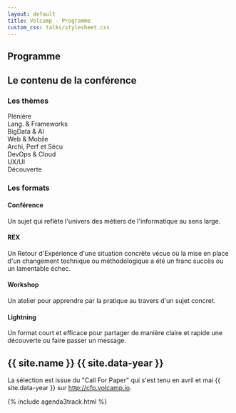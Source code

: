 ```yaml
---
layout: default
title: Volcamp - Programme
custom_css: talks/stylesheet.css
---
```


<section class="page-header" style="background-image:url(https://www.volcamp.io/asset/images/chainedespuys_header.jpg);">
    <div class="container">
        <div class="row justify-content-center">
            <div class="col-lg-8">
                <div class="content text-center">
                    <h1 class="mb-3 text-white text-capitalize letter-spacing">Programme</h1>
                    <div class="divider mx-auto mb-4 bg-white"></div>
                </div>
            </div>
        </div>
    </div>
</section>
<section class="section-speaker section">
    <div class="container">
        <div class="row section-heading">
            <div class="col-lg-8">
                <div class="heading">
                    <div class="pl-90">
                        <h2>Le contenu de la conférence</h2>
                    </div>
                </div>
            </div>
        </div>
        <div class="row">
            <div class="col-lg-6">
                <h3>Les thèmes</h3>
                <div><span class="theme_key bullet"></span><span>Plénière</span></div>
                <div><span class="theme_lang bullet"></span><span>Lang. & Frameworks</span></div>
                <div><span class="theme_big bullet"></span><span>BigData & AI</span></div>
                <div><span class="theme_web bullet"></span><span>Web & Mobile</span></div>
                <div><span class="theme_archi bullet"></span><span>Archi, Perf et Sécu</span></div>
                <div><span class="theme_devops bullet"></span><span>DevOps & Cloud</span></div>
                <div><span class="theme_ux bullet"></span><span>UX/UI</span></div>
                <div><span class="theme_decouv bullet"></span><span>Découverte</span></div>
            </div>
            <div class="col-lg-6">
                <h3>Les formats</h3>
                <h4><i class="icon-graduation-cap"></i> Conférence</h4>
                <p>Un sujet qui reflète l'univers des métiers de l'informatique au sens large.</p>
                <h4><i class="icon-arrows-cw"></i> REX</h4>
                <p>Un Retour d'Expérience d'une situation concrète vécue où la mise en place d'un changement technique ou méthodologique a été un franc succès ou un lamentable échec.</p>
                <h4><i class="icon-beaker"></i> Workshop</h4>
                <p>Un atelier pour apprendre par la pratique au travers d'un sujet concret.</p>
                <h4><i class="icon-gauge"></i> Lightning</h4>
                <p>Un format court et efficace pour partager de manière claire et rapide une découverte ou faire passer un message.</p>
            </div>
        </div>
    </div>
</section>
<section class="section-speaker section">
    <div class="container">
        <div class="row section-heading">
            <div class="col-lg-8">
                <div class="heading">
                    <div class="pl-90">
                        <h2>{{ site.name }} {{ site.data-year }}</h2>
                    </div>
                </div>
            </div>
        </div>
        <div class="row">
            <div class="col-lg-12">
                <p>
                    La sélection est issue du "Call For Paper" qui s'est tenu en avril et mai {{ site.data-year }} sur <a href="http://cfp.volcamp.io" target="_blank">http://cfp.volcamp.io</a>. 
                </p>
            </div>
        </div>
    </div>
</section>
{% include agenda3track.html %} 